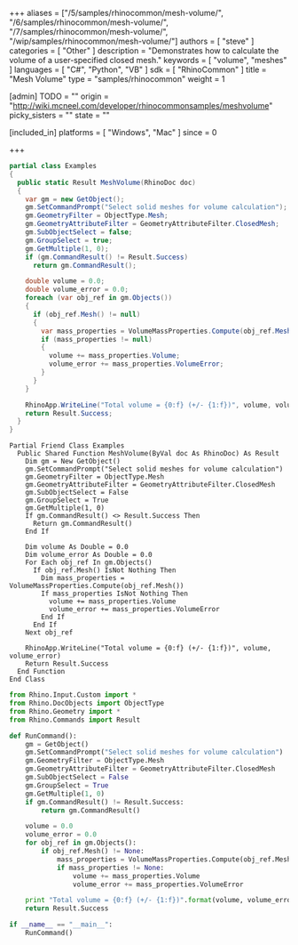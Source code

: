 +++
aliases = ["/5/samples/rhinocommon/mesh-volume/", "/6/samples/rhinocommon/mesh-volume/", "/7/samples/rhinocommon/mesh-volume/", "/wip/samples/rhinocommon/mesh-volume/"]
authors = [ "steve" ]
categories = [ "Other" ]
description = "Demonstrates how to calculate the volume of a user-specified closed mesh."
keywords = [ "volume", "meshes" ]
languages = [ "C#", "Python", "VB" ]
sdk = [ "RhinoCommon" ]
title = "Mesh Volume"
type = "samples/rhinocommon"
weight = 1

[admin]
TODO = ""
origin = "http://wiki.mcneel.com/developer/rhinocommonsamples/meshvolume"
picky_sisters = ""
state = ""

[included_in]
platforms = [ "Windows", "Mac" ]
since = 0

+++

<div class="codetab-content" id="cs">

```cs
partial class Examples
{
  public static Result MeshVolume(RhinoDoc doc)
  {
    var gm = new GetObject();
    gm.SetCommandPrompt("Select solid meshes for volume calculation");
    gm.GeometryFilter = ObjectType.Mesh;
    gm.GeometryAttributeFilter = GeometryAttributeFilter.ClosedMesh;
    gm.SubObjectSelect = false;
    gm.GroupSelect = true;
    gm.GetMultiple(1, 0);
    if (gm.CommandResult() != Result.Success)
      return gm.CommandResult();

    double volume = 0.0;
    double volume_error = 0.0;
    foreach (var obj_ref in gm.Objects())
    {
      if (obj_ref.Mesh() != null)
      {
        var mass_properties = VolumeMassProperties.Compute(obj_ref.Mesh());
        if (mass_properties != null)
        {
          volume += mass_properties.Volume;
          volume_error += mass_properties.VolumeError;
        }
      }
    }

    RhinoApp.WriteLine("Total volume = {0:f} (+/- {1:f})", volume, volume_error);
    return Result.Success;
  }
}
```

</div>


<div class="codetab-content" id="vb">

```vbnet
Partial Friend Class Examples
  Public Shared Function MeshVolume(ByVal doc As RhinoDoc) As Result
	Dim gm = New GetObject()
	gm.SetCommandPrompt("Select solid meshes for volume calculation")
	gm.GeometryFilter = ObjectType.Mesh
	gm.GeometryAttributeFilter = GeometryAttributeFilter.ClosedMesh
	gm.SubObjectSelect = False
	gm.GroupSelect = True
	gm.GetMultiple(1, 0)
	If gm.CommandResult() <> Result.Success Then
	  Return gm.CommandResult()
	End If

	Dim volume As Double = 0.0
	Dim volume_error As Double = 0.0
	For Each obj_ref In gm.Objects()
	  If obj_ref.Mesh() IsNot Nothing Then
		Dim mass_properties = VolumeMassProperties.Compute(obj_ref.Mesh())
		If mass_properties IsNot Nothing Then
		  volume += mass_properties.Volume
		  volume_error += mass_properties.VolumeError
		End If
	  End If
	Next obj_ref

	RhinoApp.WriteLine("Total volume = {0:f} (+/- {1:f})", volume, volume_error)
	Return Result.Success
  End Function
End Class
```

</div>


<div class="codetab-content" id="py">

```python
from Rhino.Input.Custom import *
from Rhino.DocObjects import ObjectType
from Rhino.Geometry import *
from Rhino.Commands import Result

def RunCommand():
    gm = GetObject()
    gm.SetCommandPrompt("Select solid meshes for volume calculation")
    gm.GeometryFilter = ObjectType.Mesh
    gm.GeometryAttributeFilter = GeometryAttributeFilter.ClosedMesh
    gm.SubObjectSelect = False
    gm.GroupSelect = True
    gm.GetMultiple(1, 0)
    if gm.CommandResult() != Result.Success:
        return gm.CommandResult()

    volume = 0.0
    volume_error = 0.0
    for obj_ref in gm.Objects():
        if obj_ref.Mesh() != None:
            mass_properties = VolumeMassProperties.Compute(obj_ref.Mesh())
            if mass_properties != None:
                volume += mass_properties.Volume
                volume_error += mass_properties.VolumeError

    print "Total volume = {0:f} (+/- {1:f})".format(volume, volume_error)
    return Result.Success

if __name__ == "__main__":
    RunCommand()
```

</div>
